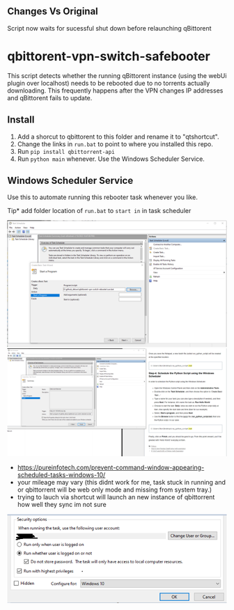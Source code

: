 ## Changes Vs Original

Script now waits for sucessful shut down before relaunching qBittorent

# qbittorent-vpn-switch-safebooter

This script detects whether the running qBittorent instance (using the webUi plugin over localhost) needs to be rebooted due to no torrents actually downloading. This frequently happens after the VPN changes IP addresses and qBittorent fails to update.

## Install
1. Add a shorcut to qbittorent to this folder and rename it to "qtshortcut".
2. Change the links in `run.bat` to point to where you installed this repo.
3. Run `pip install qbittorrent-api`
4. Run `python main` whenever. Use the Windows Scheduler Service.
   
## Windows Scheduler Service

Use this to automate running this rebooter task whenever you like.

Tip* add folder location of `run.bat` to `start in` in task scheduler

![Instructions 1](instructions1.png "1")
![Instructions 2](instructions2.png "2")

- https://pureinfotech.com/prevent-command-window-appearing-scheduled-tasks-windows-10/
- your mileage may vary (this didnt work for me, task stuck in running and or qbittorrent will be web only mode and missing from system tray.)
- trying to lauch via shortcut will launch an new instance of qbittorrent how well they sync im not sure
  
![Instructions 3](instructions3.png "3")
